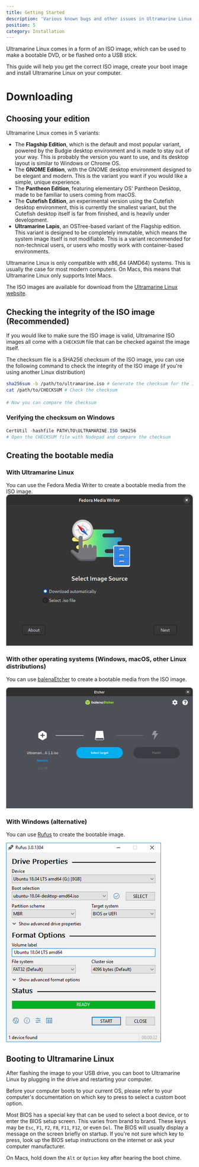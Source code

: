 ```yaml
---
title: Getting Started
description: 'Various known bugs and other issues in Ultramarine Linux.'
position: 5
category: Installation
---
```


Ultramarine Linux comes in a form of an ISO image, which can be used to make a bootable DVD, or be flashed onto a USB stick.

This guide will help you get the correct ISO image, create your boot image and install Ultramarine Linux on your computer.

# Downloading

## Choosing your edition

Ultramarine Linux comes in 5 variants:
- The **Flagship Edition**, which is the default and most popular variant, powered by the Budgie desktop environment and is made to stay out of your way. This is probably the version you want to use, and its desktop layout is similar to Windows or Chrome OS.
- The **GNOME Edition**, with the GNOME desktop environment designed to be elegant and modern. This is the variant you want if you would like a simple, unique experience.
- The **Pantheon Edition**, featuring elementary OS' Pantheon Desktop, made to be familiar to users coming from macOS.
- The **Cutefish Edition**, an experimental version using the Cutefish desktop environment, this is currently the smallest variant, but the Cutefish desktop itself is far from finished, and is heavily under development.
- **Ultramarine Lapis**, an OSTree-based variant of the Flagship edition. This variant is designed to be completely immutable, which means the system image itself is not modifiable. This is a variant recommended for non-technical users, or users who mostly work with container-based environments.

Ultramarine Linux is only compatible with x86_64 (AMD64) systems. This is usually the case for most modern computers. On Macs, this means that Ultramarine Linux only supports Intel Macs.

The ISO images are available for download from the [Ultramarine Linux website](https://ultramarine-linux.org).

## Checking the integrity of the ISO image (Recommended)

If you would like to make sure the ISO image is valid, Ultramarine ISO images all come with a `CHECKSUM` file that can be checked against the image itself.

The checksum file is a SHA256 checksum of the ISO image, you can use the following command to check the integrity of the ISO image (if you're using another Linux distribution)

```bash
sha256sum -b /path/to/ultramarine.iso # Generate the checksum for the ISO image
cat /path/to/CHECKSUM # Check the checksum

# Now you can compare the checksum

```

### Verifying the checksum on Windows
```powershell
CertUtil -hashfile PATH\TO\ULTRAMARINE.ISO SHA256
# Open the CHECKSUM file with Nodepad and compare the checksum
```

## Creating the bootable media

### With Ultramarine Linux

You can use the Fedora Media Writer to create a bootable media from the ISO image.
![](/assets/fedoramediawriter.png)

### With other operating systems (Windows, macOS, other Linux distributions)

You can use [balenaEtcher](https://www.balena.io/etcher/) to create a bootable media from the ISO image.

![](/assets/balenaetcher.png)

### With Windows (alternative)

You can use [Rufus](https://rufus.ie/) to create the bootable image.

![](/assets/rufus_en.png)


## Booting to Ultramarine Linux

After flashing the image to your USB drive, you can boot to Ultramarine Linux by plugging in the drive and restarting your computer.

Before your computer boots to your current OS, please refer to your computer's documentation on which key to press to select a custom boot option.

<alert type='info'>

Most BIOS has a special key that can be used to select a boot device, or to enter the BIOS setup screen. This varies from brand to brand. These keys may be `Esc`, `F1`, `F2`, `F8`, `F11`, `F12`, or even `Del`. The BIOS will usually display a message on the screen briefly on startup. If you're not sure which key to press, look up the BIOS setup instructions on the internet or ask your computer manufacturer.

</alert>

<alert type='info'>

On Macs, hold down the `Alt` or `Option` key after hearing the boot chime.

</alert>